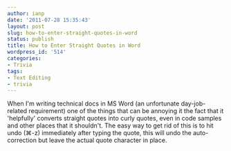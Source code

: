 ```yaml
---
author: ianp
date: '2011-07-28 15:35:43'
layout: post
slug: how-to-enter-straight-quotes-in-word
status: publish
title: How to Enter Straight Quotes in Word
wordpress_id: '514'
categories:
- Trivia
tags:
- Text Editing
- trivia
---
```


When I'm writing technical docs in MS Word (an unfortunate day-job-related requirement) one of the things that can be annoying it the fact that it 'helpfully' converts straight quotes into curly quotes, even in code samples and other places that it shouldn't. The easy way to get rid of this is to hit undo (⌘-z) immediately after typing the quote, this will undo the auto-correction but leave the actual quote character in place.
